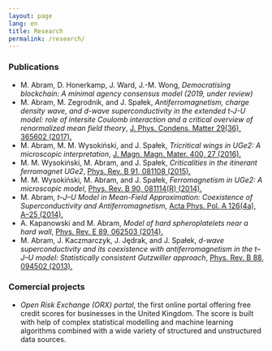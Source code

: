 ```yaml
---
layout: page
lang: en
title: Research
permalink: /research/
---
```


### Publications

<ul>

<li>
M. Abram, D. Honerkamp, J. Ward, J.-M. Wong,
<i>Democratising blockchain: A minimal agency consensus model (2019, under review)</i>
</li>

<li>
M. Abram, M. Zegrodnik, and J. Spałek,
<i>Antiferromagnetism, charge density wave, and d-wave superconductivity in the extended t-J-U model:
role of intersite Coulomb interaction and a critical overview of renormalized mean field theory</i>,
<a href="http://iopscience.iop.org/article/10.1088/1361-648X/aa7a21/meta">
J. Phys. Condens. Matter 29(36), 365602 (2017).
</a>
</li>

<li>
M. Abram, M. M. Wysokiński, and J. Spałek,
<i>Tricritical wings in UGe2: A microscopic interpretation</i>,
<a href="https://www.sciencedirect.com/science/article/abs/pii/S0304885315303231">
J. Magn. Magn. Mater. 400, 27 (2016).
</a>
</li>

<li>
M. M. Wysokiński, M. Abram, and J. Spałek,
<i>Criticalities in the itinerant ferromagnet UGe2</i>,
<a href="https://journals.aps.org/prb/abstract/10.1103/PhysRevB.91.081108">
Phys. Rev. B 91, 081108 (2015).
</a>
</li>

<li>
M. M. Wysokiński, M. Abram, and J. Spałek,
<i>Ferromagnetism in UGe2: A microscopic model</i>,
<a href="https://journals.aps.org/prb/abstract/10.1103/PhysRevB.90.081114">
Phys. Rev. B 90, 081114(R) (2014).
</a>
</li>

<li>
M. Abram,
<i>t–J–U Model in Mean-Field Approximation: Coexistence of Superconductivity and Antiferromagnetism</i>,
<a href="http://przyrbwn.icm.edu.pl/APP/ABSTR/126/a126-4a-5.html">
Acta Phys. Pol. A 126(4a), A–25 (2014).
</a>
</li>

<li>
A. Kapanowski and M. Abram,
<i>Model of hard spheroplatelets near a hard wall</i>,
<a href="https://journals.aps.org/pre/abstract/10.1103/PhysRevE.89.062503">
Phys. Rev. E 89, 062503 (2014).
</a>
</li>

<li>
M. Abram, J. Kaczmarczyk, J. Jędrak, and J. Spałek,
<i>d-wave superconductivity and its coexistence with antiferromagnetism in the t–J–U model:
Statistically consistent Gutzwiller approach</i>,
<a href="https://journals.aps.org/prb/abstract/10.1103/PhysRevB.88.094502">
Phys. Rev. B 88, 094502 (2013).
</a>
</li>

</ul>

### Comercial projects

<ul>

<li>
<i>Open Risk Exchange (ORX) portal</i>, the first online portal offering free credit scores for businesses in the United Kingdom. The score is built with help of complex statistical modelling and machine learning algorithms combined with a wide variety of structured and unstructured data sources.
</li>

</ul>

